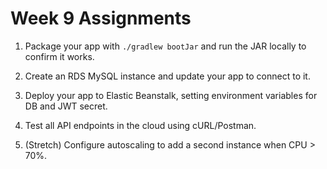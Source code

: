 # Week 9 Assignments

1) Package your app with `./gradlew bootJar` and run the JAR locally to confirm it works.  

2) Create an RDS MySQL instance and update your app to connect to it.  

3) Deploy your app to Elastic Beanstalk, setting environment variables for DB and JWT secret.  

4) Test all API endpoints in the cloud using cURL/Postman.  

5) (Stretch) Configure autoscaling to add a second instance when CPU > 70%.

